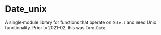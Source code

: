 # Date_unix

A single-module library for functions that operate on `Date.t` and 
need Unix functionality.  Prior to 2021-02, this was `Core.Date`.

